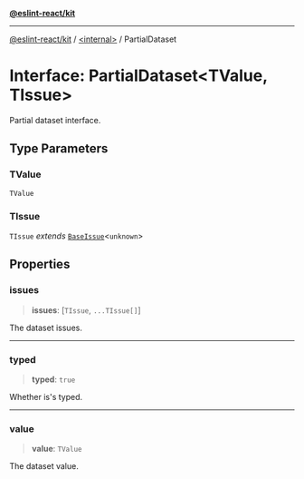 [**@eslint-react/kit**](../../README.md)

***

[@eslint-react/kit](../../README.md) / [\<internal\>](../README.md) / PartialDataset

# Interface: PartialDataset\<TValue, TIssue\>

Partial dataset interface.

## Type Parameters

### TValue

`TValue`

### TIssue

`TIssue` *extends* [`BaseIssue`](BaseIssue.md)\<`unknown`\>

## Properties

### issues

> **issues**: \[`TIssue`, `...TIssue[]`\]

The dataset issues.

***

### typed

> **typed**: `true`

Whether is's typed.

***

### value

> **value**: `TValue`

The dataset value.
